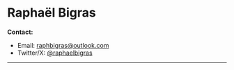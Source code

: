 # Raphaël Bigras  

**Contact:**  
- Email: raphbigras@outlook.com  
- Twitter/X: [@raphaelbigras](https://x.com/raphaelbigras)  

---
